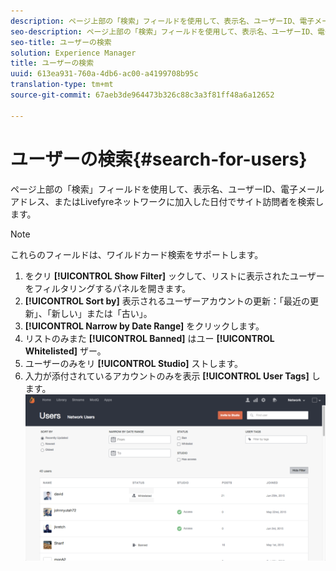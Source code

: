 ```yaml
---
description: ページ上部の「検索」フィールドを使用して、表示名、ユーザーID、電子メールアドレス、またはLivefyreネットワークに加入した日付でサイト訪問者を検索します。
seo-description: ページ上部の「検索」フィールドを使用して、表示名、ユーザーID、電子メールアドレス、またはLivefyreネットワークに加入した日付でサイト訪問者を検索します。
seo-title: ユーザーの検索
solution: Experience Manager
title: ユーザーの検索
uuid: 613ea931-760a-4db6-ac00-a4199708b95c
translation-type: tm+mt
source-git-commit: 67aeb3de964473b326c88c3a3f81ff48a6a12652

---
```



# ユーザーの検索{#search-for-users}

ページ上部の「検索」フィールドを使用して、表示名、ユーザーID、電子メールアドレス、またはLivefyreネットワークに加入した日付でサイト訪問者を検索します。

>[!NOTE]
>
>これらのフィールドは、ワイルドカード検索をサポートします。

1. をクリ **[!UICONTROL Show Filter]** ックして、リストに表示されたユーザーをフィルタリングするパネルを開きます。
1. **[!UICONTROL Sort by]** 表示されるユーザーアカウントの更新：「最近の更新」、「新しい」または「古い」。
1. **[!UICONTROL Narrow by Date Range]** をクリックします。
1. リストのみまた **[!UICONTROL Banned]** はユー **[!UICONTROL Whitelisted]** ザー。
1. ユーザーのみをリ **[!UICONTROL Studio]** ストします。
1. 入力が添付されているアカウントのみを表示 **[!UICONTROL User Tags]** します。 ![](assets/UsersFilter-1024x568.png)

